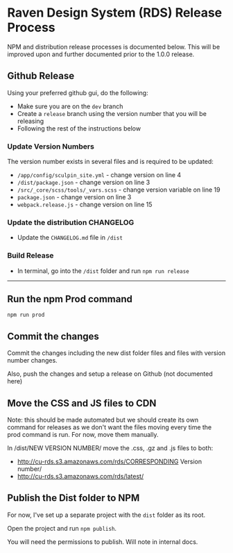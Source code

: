 # Raven Design System (RDS) Release Process

NPM and distribution release processes is documented below. This will be improved upon and further documented prior to the 1.0.0 release.

## Github Release
Using your preferred github gui, do the following:

- Make sure you are on the `dev` branch
- Create a `release` branch using the version number that you will be releasing
- Following the rest of the instructions below

### Update Version Numbers
The version number exists in several files and is required to be updated:

- `/app/config/sculpin_site.yml` - change version on line 4
- `/dist/package.json` - change version on line 3
- `/src/_core/scss/tools/_vars.scss` - change version variable on line 19
- `package.json` - change version on line 3
- `webpack.release.js` - change version on line 15

### Update the distribution CHANGELOG

- Update the `CHANGELOG.md` file in `/dist`

### Build Release

- In terminal, go into the `/dist` folder and run `npm run release`

--------

## Run the npm Prod command

`npm run prod`

## Commit the changes

Commit the changes including the new dist folder files and files with version number changes.

Also, push the changes and setup a release on Github (not documented here)

## Move the CSS and JS files to CDN

Note: this should be made automated but we should create its own command for releases as we don't want the files moving every time the prod command is run. For now, move them manually.

In /dist/NEW VERSION NUMBER/ move the .css, .gz and .js files to both:

- http://cu-rds.s3.amazonaws.com/rds/CORRESPONDING Version number/ 
- http://cu-rds.s3.amazonaws.com/rds/latest/

## Publish the Dist folder to NPM

For now, I've set up a separate project with the `dist` folder as its root.

Open the project and run `npm publish`.

You will need the permissions to publish. Will note in internal docs.

